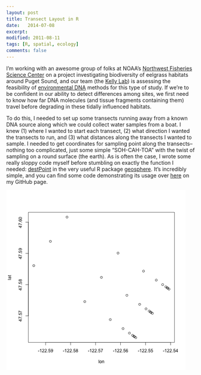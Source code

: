 ```yaml
---
layout: post
title: Transect Layout in R
date:   2014-07-08
excerpt: 
modified: 2011-08-11
tags: [R, spatial, ecology]
comments: false
---
```

I’m working with an awesome group of folks at NOAA’s [Northwest Fisheries Science Center](http://www.nwfsc.noaa.gov/) on a project investigating biodiversity of eelgrass habitats around Puget Sound, and our team (the [Kelly Lab](http://kellyresearchlab.com/)) is assessing the feasibility of [environmental DNA](http://journals.plos.org/plosone/article?id=10.1371/journal.pone.0086175) methods for this type of study. If we’re to be confident in our ability to detect differences among sites, we first need to know how far DNA molecules (and tissue fragments containing them) travel before degrading in these tidally influenced habitats.

To do this, I needed to set up some transects running away from a known DNA source along which we could collect water samples from a boat. I knew (1) where I wanted to start each transect, (2) what direction I wanted the transects to run, and (3) what distances along the transects I wanted to sample. I needed to get coordinates for sampling point along the transects–nothing too complicated, just some simple “SOH-CAH-TOA” with the twist of sampling on a round surface (the earth). As is often the case, I wrote some really sloppy code myself before stumbling on exactly the function I needed: [destPoint](http://www.inside-r.org/packages/cran/geosphere/docs/destPoint) in the very useful R package [geosphere](https://cran.r-project.org/web/packages/geosphere/index.html). It’s incredibly simple, and you can find some code demonstrating its usage over [here](https://gist.github.com/jimmyodonnell/f702fb7f229fdf529728) on my GitHub page.

![transects](/images/transects.png)

